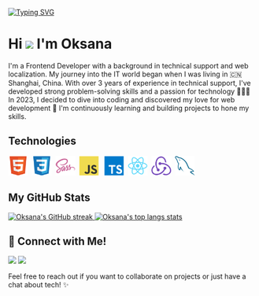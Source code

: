 [![Typing SVG](https://readme-typing-svg.herokuapp.com?size=24&width=600&lines=Welcome+To+My+Github+Profile)](https://git.io/typing-svg)


<h1>Hi <img src="https://raw.githubusercontent.com/MartinHeinz/MartinHeinz/master/wave.gif" width="30px"> I'm Oksana</h1>

I'm a Frontend Developer with a background in technical support and web localization. My journey into the IT world began when I was living in 🇨🇳 Shanghai, China. With over 3 years of experience in technical support, I've developed strong problem-solving skills and a passion for technology 👩🏼‍💻
In 2023, I decided to dive into coding and discovered my love for web development 💓 I'm continuously learning and building projects to hone my skills.


## Technologies

<div>
  <img src="https://github.com/devicons/devicon/blob/master/icons/html5/html5-original.svg" title="HTML5" alt="HTML" width="40" height="40"/>&nbsp;
  <img src="https://github.com/devicons/devicon/blob/master/icons/css3/css3-original.svg"  title="CSS3" alt="CSS" width="40" height="40"/>&nbsp;
  <img src="https://github.com/devicons/devicon/blob/master/icons/sass/sass-original.svg"  title="Sass" alt="Sass" width="40" height="40"/>&nbsp;
  <img src="https://github.com/devicons/devicon/blob/master/icons/javascript/javascript-original.svg" title="JavaScript" alt="JavaScript" width="40" height="40"/> &nbsp;
  <img src="https://github.com/devicons/devicon/blob/master/icons/typescript/typescript-original.svg" title="TypeScript" alt="TypeScript" width="40" height="40"/>&nbsp;
  <img src="https://github.com/devicons/devicon/blob/master/icons/react/react-original.svg" title="React" alt="React" width="40" height="40"/>&nbsp;
  <img src="https://github.com/devicons/devicon/blob/master/icons/redux/redux-original.svg" title="Redux" alt="Redux" width="40" height="40"/>&nbsp;
  <img src="https://github.com/devicons/devicon/blob/master/icons/mysql/mysql-original.svg" title="MySQL" alt="MySQL" width="40" height="40"/>&nbsp;
</div>


## My GitHub Stats

<p align="justify">
  <a href="https://github.com/oxanamar/oxanamar/">
    <img
      height="150"
      src="https://github-readme-streak-stats.herokuapp.com/?user=oxanamar&theme=radical"
      alt="Oksana's GitHub streak"
    />
  </a>
   <a href="https://github.com/oxanamar/oxanamar/">
    <img
      height="150"
      src="https://github-readme-stats.vercel.app/api/top-langs/?username=oxanamar&layout=compact&langs_count=6"
      alt="Oksana's top langs stats"
    />
  </a>  
</p>

## 🤝 Connect with Me!

[<img src="https://img.shields.io/badge/linkedin-%230077B5.svg?&style=for-the-badge&logo=linkedin&logoColor=white" />](https://www.linkedin.com/in/marmyl/) [<img src="https://img.shields.io/badge/telegram-%230077B5.svg?&style=for-the-badge&logo=telegram&logoColor=white" />](https://t.me/shanachina)


Feel free to reach out if you want to collaborate on projects or just have a chat about tech! ✨

<!--
**oxanamar/oxanamar** is a ✨ _special_ ✨ repository because its `README.md` (this file) appears on your GitHub profile.

I'm Oksana and I'm a Frontend Developer 👩🏼‍💻

- 💻 I’m currently working on ReactJS, TypeScript
- 🌱 I’m currently learning ReactJS
- 💬 Ask me about tech and fitness

<h2>Connect with me!</h2>
[<img src="https://img.shields.io/badge/linkedin-%230077B5.svg?&style=for-the-badge&logo=linkedin&logoColor=white" />](https://www.linkedin.com/in/marmyl/) 
-->
